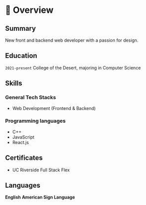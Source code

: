 # 📖 Overview

## Summary

New front and backend web developer with a passion for design. 

## Education

`2021-present` College of the Desert, majoring in Computer Science

## Skills

### General Tech Stacks
- Web Development (Frontend & Backend)

### Programming languages
- C++
- JavaScript
- React.js


## Certificates
- UC Riverside Full Stack Flex 


## Languages
**English**
**American Sign Language**